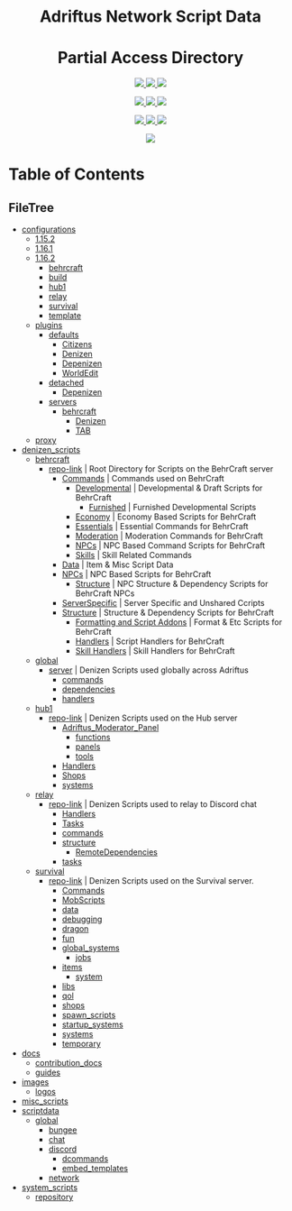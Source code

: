 <p>
    <h1 align=center> 
        Adriftus Network Script Data
    </h2>
    <h1 align=center> 
        Partial Access Directory
    </h2>
</p>

<p align=center>
    <!--- Organize Tracker ---->
    <a href=https://github.com/AuroraInteractive/network-script-data/labels/Organize>
        <img src=https://img.shields.io/github/issues-raw/AuroraInteractive/network-script-data/Organize?logo=symantec&label=Organize>
    </a>
    <!--- Help Wanted Tracker ---->
    <a href=https://github.com/AuroraInteractive/network-script-data/labels/Help%20Wanted>
        <img src=https://img.shields.io/github/issues-raw/AuroraInteractive/network-script-data/Help%20Wanted?logo=symantec&label=Help%20Wanted>
    </a>
    <!--- To-Do Tracker ---->
    <a href=https://github.com/AuroraInteractive/network-script-data/labels/To-Do>
        <img src=https://img.shields.io/github/issues-raw/AuroraInteractive/network-script-data/To-Do?logo=symantec&label=To-Do>
    </a>
</p>
<p align=center>
    <!--- Borked Tracker ---->
    <a href=https://github.com/AuroraInteractive/network-script-data/labels/Borked>
        <img src=https://img.shields.io/github/issues-raw/AuroraInteractive/network-script-data/Borked?logo=symantec&label=Borked>
    </a>
    <!--- Potential Bork Tracker ---->
    <a href=https://github.com/AuroraInteractive/network-script-data/labels/Potential%20Bork>
        <img src=https://img.shields.io/github/issues-raw/AuroraInteractive/network-script-data/Potential%20Bork?logo=symantec&label=Potential%20Bork>
    </a>
    <!--- Feature Request Tracker ---->
    <a href=https://github.com/AuroraInteractive/network-script-data/labels/Feature%20Request>
        <img src=https://img.shields.io/github/issues-raw/AuroraInteractive/network-script-data/Feature%20Request?logo=symantec&label=Feature%20Request>
    </a>
<p align=center>
    <!--- Website Status ---->
    <a href=>
        <img src=https://img.shields.io/website?logo=openstreetmap&down_color=lightgrey&down_message=Offline&label=Adriftus.com&up_message=Online&url=http%3A%2F%2Fadriftus.com>
    </a>
    <!--- Discord Activity ---->
    <a href=https://discord.gg/MjXemPr>
        <img src=https://img.shields.io/discord/481711026962694146?logo=discord>
    </a>
	<!--- Commit Activity ---->
    <a href=https://github.com/AuroraInteractive/network-script-data/pulse>
        <img src=https://img.shields.io/github/commit-activity/m/AuroraInteractive/network-script-data?logo=read-the-docs>
    </a>
    <!--- Server Statuses would be an optimal add here ---->
</p>
</p>

<p align=center>
    <!--- Getting Started Guide ---->
    <a href=https://github.com/AuroraInteractive/network-script-data/tree/master/docs/guides/1.getting-started.md>
        <img src=https://img.shields.io/badge/docs-getting%20started-informational.svg?logo=read-the-docs>
    </a>
</p>

<!---
[![License](https://img.shields.io/github/license/AuroraInteractive/network-script-data.svg?logo=read-the-docs)](https://github.com/AuroraInteractive/network-script-data)
[![PayPal](https://img.shields.io/badge/Donate-PayPal-green.svg?logo=PayPal)](https://www.paypal.com/paypalme2/BearRiley)
[![DiscordActivity](https://img.shields.io/discord/481711026962694146?logo=discord)](https://discord.gg/4beFHHv)
[![Dynmap](https://img.shields.io/website?down_color=lightgrey&down_message=Offline&label=Dynmap&up_message=Online&url=http%3A%2F%2F76.119.243.194%3A8123%2Findex.html)](http://76.119.243.194:8123/index.html)
![Languages](https://img.shields.io/github/languages/count/AuroraInteractive/network-script-data)
[![Pulse](https://img.shields.io/github/commit-activity/m/AuroraInteractive/network-script-data)](https://github.com/AuroraInteractive/network-script-data/pulse)
[![FeatureRequests](https://img.shields.io/github/issues/AuroraInteractive/network-script-data/Feature&20Request?label=Feature%20Requests)](https://github.com/AuroraInteractive/network-script-data/issues?q=is%3Aopen+is%3Aissue+label%3A%22Feature+Request%22) --->


# Table of Contents
## FileTree

- [configurations](configurations)
    - [1.15.2](configurations/1.15.2)
    - [1.16.1](configurations/1.16.1)
    - [1.16.2](configurations/1.16.2)
        - [behrcraft](configurations/1.16.2/behrcraft)
        - [build](configurations/1.16.2/build)
        - [hub1](configurations/1.16.2/hub1)
        - [relay](configurations/1.16.2/relay)
        - [survival](configurations/1.16.2/survival)
        - [template](configurations/1.16.2/template)
    - [plugins](configurations/plugins)
        - [defaults](configurations/plugins/defaults)
            - [Citizens](configurations/plugins/defaults/Citizens)
            - [Denizen](configurations/plugins/defaults/Denizen)
            - [Depenizen](configurations/plugins/defaults/Depenizen)
            - [WorldEdit](configurations/plugins/defaults/WorldEdit)
        - [detached](configurations/plugins/detached)
            - [Depenizen](configurations/plugins/detached/Depenizen)
        - [servers](configurations/plugins/servers)
            - [behrcraft](configurations/plugins/servers/behrcraft)
                - [Denizen](configurations/plugins/servers/behrcraft/Denizen)
                - [TAB](configurations/plugins/servers/behrcraft/TAB)
    - [proxy](configurations/proxy)
- [denizen_scripts](denizen_scripts)
    - [behrcraft](denizen_scripts/behrcraft)
        - [repo-link](denizen_scripts/behrcraft/repo-link) | Root Directory for Scripts on the BehrCraft server
            - [Commands](denizen_scripts/behrcraft/repo-link/Commands) | Commands used on BehrCraft
                - [Developmental](denizen_scripts/behrcraft/repo-link/Commands/Developmental) | Developmental & Draft Scripts for BehrCraft
                    - [Furnished](denizen_scripts/behrcraft/repo-link/Commands/Developmental/Furnished) | Furnished Developmental Scripts
                - [Economy](denizen_scripts/behrcraft/repo-link/Commands/Economy) | Economy Based Scripts for BehrCraft
                - [Essentials](denizen_scripts/behrcraft/repo-link/Commands/Essentials) | Essential Commands for BehrCraft
                - [Moderation](denizen_scripts/behrcraft/repo-link/Commands/Moderation) | Moderation Commands for BehrCraft
                - [NPCs](denizen_scripts/behrcraft/repo-link/Commands/NPCs) | NPC Based Command Scripts for BehrCraft
                - [Skills](denizen_scripts/behrcraft/repo-link/Commands/Skills) | Skill Related Commands
            - [Data](denizen_scripts/behrcraft/repo-link/Data) | Item & Misc Script Data
            - [NPCs](denizen_scripts/behrcraft/repo-link/NPCs) | NPC Based Scripts for BehrCraft
                - [Structure](denizen_scripts/behrcraft/repo-link/NPCs/Structure) | NPC Structure & Dependency Scripts for BehrCraft NPCs
            - [ServerSpecific](denizen_scripts/behrcraft/repo-link/ServerSpecific) | Server Specific and Unshared Ccripts
            - [Structure](denizen_scripts/behrcraft/repo-link/Structure) | Structure & Dependency Scripts for BehrCraft
                - [Formatting and Script Addons](denizen_scripts/behrcraft/repo-link/Structure/Formatting%20and%20Script%20Addons) | Format & Etc Scripts for BehrCraft
                - [Handlers](denizen_scripts/behrcraft/repo-link/Structure/Handlers) | Script Handlers for BehrCraft
                - [Skill Handlers](denizen_scripts/behrcraft/repo-link/Structure/Skill%20Handlers) | Skill Handlers for BehrCraft
    - [global](denizen_scripts/global)
        - [server](denizen_scripts/global/server) | Denizen Scripts used globally across Adriftus
            - [commands](denizen_scripts/global/server/commands)
            - [dependencies](denizen_scripts/global/server/dependencies)
            - [handlers](denizen_scripts/global/server/handlers)
    - [hub1](denizen_scripts/hub1)
        - [repo-link](denizen_scripts/hub1/repo-link) | Denizen Scripts used on the Hub server
            - [Adriftus_Moderator_Panel](denizen_scripts/hub1/repo-link/Adriftus_Moderator_Panel)
                - [functions](denizen_scripts/hub1/repo-link/Adriftus_Moderator_Panel/functions)
                - [panels](denizen_scripts/hub1/repo-link/Adriftus_Moderator_Panel/panels)
                - [tools](denizen_scripts/hub1/repo-link/Adriftus_Moderator_Panel/tools)
            - [Handlers](denizen_scripts/hub1/repo-link/Handlers)
            - [Shops](denizen_scripts/hub1/repo-link/Shops)
            - [systems](denizen_scripts/hub1/repo-link/systems)
    - [relay](denizen_scripts/relay)
        - [repo-link](denizen_scripts/relay/repo-link) | Denizen Scripts used to relay to Discord chat
            - [Handlers](denizen_scripts/relay/repo-link/Handlers)
            - [Tasks](denizen_scripts/relay/repo-link/Tasks)
            - [commands](denizen_scripts/relay/repo-link/commands)
            - [structure](denizen_scripts/relay/repo-link/structure)
                - [RemoteDependencies](denizen_scripts/relay/repo-link/structure/RemoteDependencies)
            - [tasks](denizen_scripts/relay/repo-link/tasks)
    - [survival](denizen_scripts/survival)
        - [repo-link](denizen_scripts/survival/repo-link) | Denizen Scripts used on the Survival server.
            - [Commands](denizen_scripts/survival/repo-link/Commands)
            - [MobScripts](denizen_scripts/survival/repo-link/MobScripts)
            - [data](denizen_scripts/survival/repo-link/data)
            - [debugging](denizen_scripts/survival/repo-link/debugging)
            - [dragon](denizen_scripts/survival/repo-link/dragon)
            - [fun](denizen_scripts/survival/repo-link/fun)
            - [global_systems](denizen_scripts/survival/repo-link/global_systems)
                - [jobs](denizen_scripts/survival/repo-link/global_systems/jobs)
            - [items](denizen_scripts/survival/repo-link/items)
                - [system](denizen_scripts/survival/repo-link/items/system)
            - [libs](denizen_scripts/survival/repo-link/libs)
            - [qol](denizen_scripts/survival/repo-link/qol)
            - [shops](denizen_scripts/survival/repo-link/shops)
            - [spawn_scripts](denizen_scripts/survival/repo-link/spawn_scripts)
            - [startup_systems](denizen_scripts/survival/repo-link/startup_systems)
            - [systems](denizen_scripts/survival/repo-link/systems)
            - [temporary](denizen_scripts/survival/repo-link/temporary)
- [docs](docs)
    - [contribution_docs](docs/contribution_docs)
    - [guides](docs/guides)
- [images](images)
    - [logos](images/logos)
- [misc_scripts](misc_scripts)
- [scriptdata](scriptdata)
    - [global](scriptdata/global)
        - [bungee](scriptdata/global/bungee)
        - [chat](scriptdata/global/chat)
        - [discord](scriptdata/global/discord)
            - [dcommands](scriptdata/global/discord/dcommands)
            - [embed_templates](scriptdata/global/discord/embed_templates)
        - [network](scriptdata/global/network)
- [system_scripts](system_scripts)
    - [repository](system_scripts/repository)
